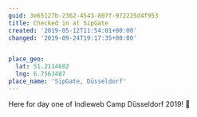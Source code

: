 ```yaml
---
guid: 3e65127b-2362-4543-807f-972225d4f953
title: Checked in at SipGate
created: '2019-05-12T11:54:01+00:00'
changed: '2019-09-24T19:17:35+00:00'


place_geo:
  lat: 51.2114682
  lng: 6.7563487
place_name: 'SipGate, Düsseldorf'
---
```


Here for day one of Indieweb Camp Düsseldorf 2019! 🎉
